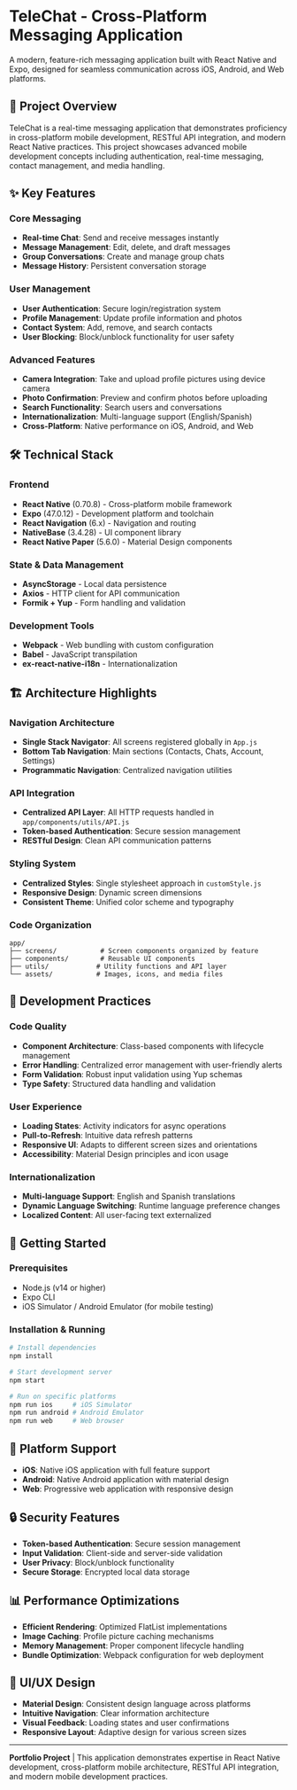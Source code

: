 # TeleChat - Cross-Platform Messaging Application

A modern, feature-rich messaging application built with React Native and Expo, designed for seamless communication across iOS, Android, and Web platforms.

## 🚀 Project Overview

TeleChat is a real-time messaging application that demonstrates proficiency in cross-platform mobile development, RESTful API integration, and modern React Native practices. This project showcases advanced mobile development concepts including authentication, real-time messaging, contact management, and media handling.

## ✨ Key Features

### Core Messaging
- **Real-time Chat**: Send and receive messages instantly
- **Message Management**: Edit, delete, and draft messages
- **Group Conversations**: Create and manage group chats
- **Message History**: Persistent conversation storage

### User Management
- **User Authentication**: Secure login/registration system
- **Profile Management**: Update profile information and photos
- **Contact System**: Add, remove, and search contacts
- **User Blocking**: Block/unblock functionality for user safety

### Advanced Features
- **Camera Integration**: Take and upload profile pictures using device camera
- **Photo Confirmation**: Preview and confirm photos before uploading
- **Search Functionality**: Search users and conversations
- **Internationalization**: Multi-language support (English/Spanish)
- **Cross-Platform**: Native performance on iOS, Android, and Web

## 🛠 Technical Stack

### Frontend
- **React Native** (0.70.8) - Cross-platform mobile framework
- **Expo** (47.0.12) - Development platform and toolchain
- **React Navigation** (6.x) - Navigation and routing
- **NativeBase** (3.4.28) - UI component library
- **React Native Paper** (5.6.0) - Material Design components

### State & Data Management
- **AsyncStorage** - Local data persistence
- **Axios** - HTTP client for API communication
- **Formik + Yup** - Form handling and validation

### Development Tools
- **Webpack** - Web bundling with custom configuration
- **Babel** - JavaScript transpilation
- **ex-react-native-i18n** - Internationalization

## 🏗 Architecture Highlights

### Navigation Architecture
- **Single Stack Navigator**: All screens registered globally in `App.js`
- **Bottom Tab Navigation**: Main sections (Contacts, Chats, Account, Settings)
- **Programmatic Navigation**: Centralized navigation utilities

### API Integration
- **Centralized API Layer**: All HTTP requests handled in `app/components/utils/API.js`
- **Token-based Authentication**: Secure session management
- **RESTful Design**: Clean API communication patterns

### Styling System
- **Centralized Styles**: Single stylesheet approach in `customStyle.js`
- **Responsive Design**: Dynamic screen dimensions
- **Consistent Theme**: Unified color scheme and typography

### Code Organization
```
app/
├── screens/           # Screen components organized by feature
├── components/        # Reusable UI components
├── utils/            # Utility functions and API layer
└── assets/           # Images, icons, and media files
```

## 🎯 Development Practices

### Code Quality
- **Component Architecture**: Class-based components with lifecycle management
- **Error Handling**: Centralized error management with user-friendly alerts
- **Form Validation**: Robust input validation using Yup schemas
- **Type Safety**: Structured data handling and validation

### User Experience
- **Loading States**: Activity indicators for async operations
- **Pull-to-Refresh**: Intuitive data refresh patterns
- **Responsive UI**: Adapts to different screen sizes and orientations
- **Accessibility**: Material Design principles and icon usage

### Internationalization
- **Multi-language Support**: English and Spanish translations
- **Dynamic Language Switching**: Runtime language preference changes
- **Localized Content**: All user-facing text externalized

## 🚀 Getting Started

### Prerequisites
- Node.js (v14 or higher)
- Expo CLI
- iOS Simulator / Android Emulator (for mobile testing)

### Installation & Running
```bash
# Install dependencies
npm install

# Start development server
npm start

# Run on specific platforms
npm run ios     # iOS Simulator
npm run android # Android Emulator  
npm run web     # Web browser
```

## 📱 Platform Support

- **iOS**: Native iOS application with full feature support
- **Android**: Native Android application with material design
- **Web**: Progressive web application with responsive design

## 🔒 Security Features

- **Token-based Authentication**: Secure session management
- **Input Validation**: Client-side and server-side validation
- **User Privacy**: Block/unblock functionality
- **Secure Storage**: Encrypted local data storage

## 📊 Performance Optimizations

- **Efficient Rendering**: Optimized FlatList implementations
- **Image Caching**: Profile picture caching mechanisms
- **Memory Management**: Proper component lifecycle handling
- **Bundle Optimization**: Webpack configuration for web deployment

## 🎨 UI/UX Design

- **Material Design**: Consistent design language across platforms
- **Intuitive Navigation**: Clear information architecture
- **Visual Feedback**: Loading states and user confirmations
- **Responsive Layout**: Adaptive design for various screen sizes

---

**Portfolio Project** | This application demonstrates expertise in React Native development, cross-platform mobile architecture, RESTful API integration, and modern mobile development practices.
